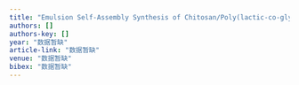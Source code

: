 ```yaml
---
title: "Emulsion Self‐Assembly Synthesis of Chitosan/Poly(lactic‐co‐glycolic acid) Stimuli‐Responsive Amphiphiles"
authors: []
authors-key: []
year: "数据暂缺"
article-link: "数据暂缺"
venue: "数据暂缺"
bibex: "数据暂缺"
---
```


